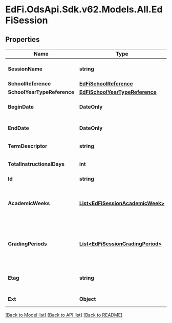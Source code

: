# EdFi.OdsApi.Sdk.v62.Models.All.EdFiSession

## Properties

Name | Type | Description | Notes
------------ | ------------- | ------------- | -------------
**SessionName** | **string** | The identifier for the calendar for the academic session. | 
**SchoolReference** | [**EdFiSchoolReference**](EdFiSchoolReference.md) |  | 
**SchoolYearTypeReference** | [**EdFiSchoolYearTypeReference**](EdFiSchoolYearTypeReference.md) |  | 
**BeginDate** | **DateOnly** | Month, day, and year of the first day of the session. | 
**EndDate** | **DateOnly** | Month, day and year of the last day of the session. | 
**TermDescriptor** | **string** | An descriptor value indicating the term. | 
**TotalInstructionalDays** | **int** | The total number of instructional days in the school calendar. | 
**Id** | **string** |  | [optional] 
**AcademicWeeks** | [**List&lt;EdFiSessionAcademicWeek&gt;**](EdFiSessionAcademicWeek.md) | An unordered collection of sessionAcademicWeeks. The academic weeks associated with the school year. | [optional] 
**GradingPeriods** | [**List&lt;EdFiSessionGradingPeriod&gt;**](EdFiSessionGradingPeriod.md) | An unordered collection of sessionGradingPeriods. Grading periods associated with the session. | [optional] 
**Etag** | **string** | A unique system-generated value that identifies the version of the resource. | [optional] 
**Ext** | **Object** | Extensions to the Session entity. | [optional] 

[[Back to Model list]](../../README.md#documentation-for-models) [[Back to API list]](../../README.md#documentation-for-api-endpoints) [[Back to README]](../../README.md)


